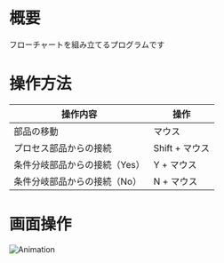 # 概要

フローチャートを組み立てるプログラムです

# 操作方法

|操作内容|操作|
|-|-|
|部品の移動|マウス|
|プロセス部品からの接続|Shift + マウス|
|条件分岐部品からの接続（Yes）|Y + マウス|
|条件分岐部品からの接続（No）|N + マウス|



# 画面操作

![Animation](https://github.com/ishi720/CreateFlowchart/assets/26811527/a2f34204-6999-4ff4-bbb7-f429935f016f)
